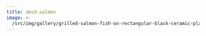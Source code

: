 ```yaml
---
title: abcd-salmon
image: >-
  /src/img/gallery/grilled-salmon-fish-on-rectangular-black-ceramic-plate-842142.jpg
---
```


